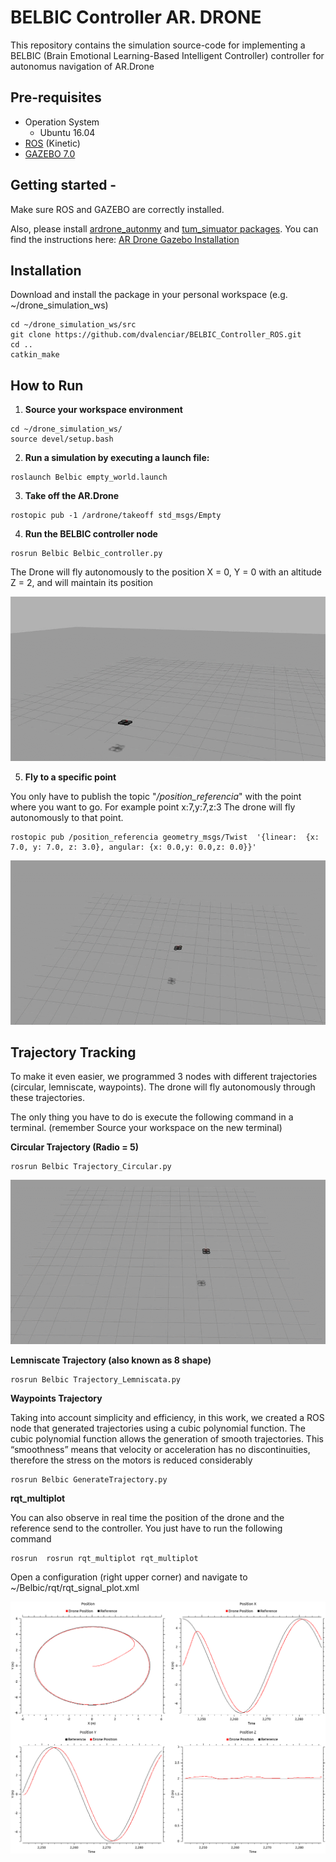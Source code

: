 # BELBIC Controller AR. DRONE
This repository contains the simulation source-code for implementing a BELBIC (Brain Emotional Learning-Based Intelligent Controller) controller for autonomus navigation of AR.Drone 

## Pre-requisites
* Operation System
  * Ubuntu 16.04
* [ROS](http://wiki.ros.org/kinetic/Installation/Ubuntu) (Kinetic)
* [GAZEBO 7.0](http://gazebosim.org/)
  

## Getting started - 
Make sure ROS and GAZEBO are correctly installed. 

Also, please install [ardrone_autonmy](https://github.com/AutonomyLab/ardrone_autonomy) and [tum_simuator packages](https://github.com/eborghi10/AR.Drone-ROS). You can find the instructions here:
[AR Drone Gazebo Installation](https://github.com/dvalenciar/AR_Drone_ROS_GUI#getting-started)


## Installation 

Download and install the package in your personal workspace (e.g. ~/drone_simulation_ws)
  
  ```
  cd ~/drone_simulation_ws/src
  git clone https://github.com/dvalenciar/BELBIC_Controller_ROS.git
  cd ..
  catkin_make
  ```

## How to Run ##

1. **Source your workspace environment**

  ```
  cd ~/drone_simulation_ws/
  source devel/setup.bash
  ```
2. **Run a simulation by executing a launch file:**

  ```
  roslaunch Belbic empty_world.launch
  ```
3. **Take off the AR.Drone**

  ```
  rostopic pub -1 /ardrone/takeoff std_msgs/Empty
  ```

4. **Run the BELBIC controller node**

  ```
  rosrun Belbic Belbic_controller.py
  ```
The Drone will fly autonomously to the position X = 0, Y = 0 with an altitude Z = 2, and will maintain its position

![](https://github.com/dvalenciar/BELBIC_Controller_ROS/blob/master/Belbic_1.gif)


5. **Fly to a specific point**

You only have to publish the topic "*/position_referencia*"  with the point where you want to go. For example point x:7,y:7,z:3 The drone will fly autonomously to that point.

  ```
  rostopic pub /position_referencia geometry_msgs/Twist  '{linear:  {x: 7.0, y: 7.0, z: 3.0}, angular: {x: 0.0,y: 0.0,z: 0.0}}'
 ```
 
 ![](https://github.com/dvalenciar/BELBIC_Controller_ROS/blob/master/point.gif)

## Trajectory Tracking ##

To make it even easier, we programmed 3 nodes with different trajectories (circular, lemniscate, waypoints). The drone will fly autonomously through these trajectories.

The only thing you have to do is execute the following command in a terminal. (remember Source your workspace on the new terminal)


**Circular Trajectory (Radio = 5)**
  ```
  rosrun Belbic Trajectory_Circular.py 
```  
![](https://github.com/dvalenciar/BELBIC_Controller_ROS/blob/master/pic44.gif)


**Lemniscate  Trajectory (also known as 8 shape)**
 ```
 rosrun Belbic Trajectory_Lemniscata.py
 ```
 
 **Waypoints Trajectory**
 
Taking into account simplicity and efficiency, in this work, we created a ROS node that generated trajectories using a cubic polynomial function. The cubic polynomial function allows the generation of smooth trajectories. This “smoothness” means that velocity or acceleration has no discontinuities, therefore the stress on the motors is reduced considerably
 ```
 rosrun Belbic GenerateTrajectory.py 
 ```
 
 
 **rqt_multiplot**
 
You can also observe in real time the position of the drone and the reference send to the controller. You just have to run the following command
 
 ```
rosrun  rosrun rqt_multiplot rqt_multiplot
 ```
Open a configuration (right upper corner) and navigate to ~/Belbic/rqt/rqt_signal_plot.xml

![](https://github.com/dvalenciar/BELBIC_Controller_ROS/blob/master/Circular_Figure5.1.png)



